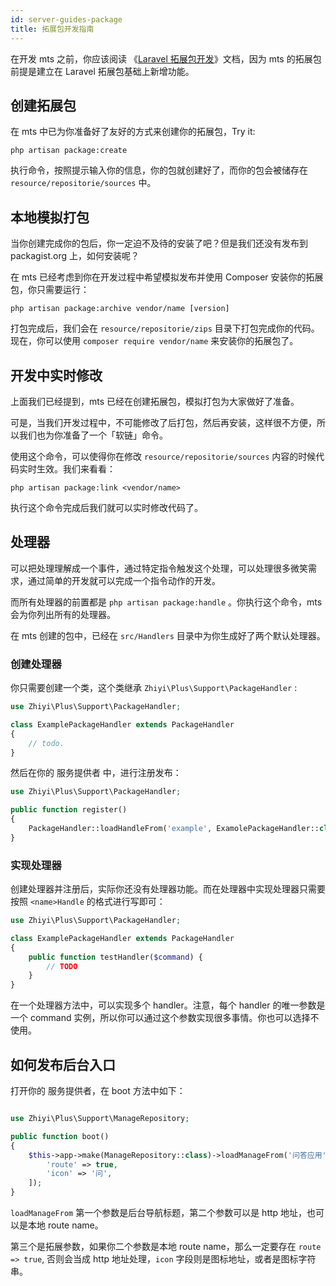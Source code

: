 ```yaml
---
id: server-guides-package
title: 拓展包开发指南
---
```


在开发 mts 之前，你应该阅读 《[Laravel 拓展包开发](https://laravel.com/docs/master/packages)》文档，因为 mts 的拓展包前提是建立在 Laravel 拓展包基础上新增功能。

## 创建拓展包

在 mts 中已为你准备好了友好的方式来创建你的拓展包，Try it:

```shell
php artisan package:create
```

执行命令，按照提示输入你的信息，你的包就创建好了，而你的包会被储存在 `resource/repositorie/sources` 中。

## 本地模拟打包

当你创建完成你的包后，你一定迫不及待的安装了吧？但是我们还没有发布到 packagist.org 上，如何安装呢？

在 mts 已经考虑到你在开发过程中希望模拟发布并使用 Composer 安装你的拓展包，你只需要运行：

```shell
php artisan package:archive vendor/name [version]
```

打包完成后，我们会在 `resource/repositorie/zips` 目录下打包完成你的代码。现在，你可以使用 `composer require vendor/name` 来安装你的拓展包了。

## 开发中实时修改

上面我们已经提到，mts 已经在创建拓展包，模拟打包为大家做好了准备。

可是，当我们开发过程中，不可能修改了后打包，然后再安装，这样很不方便，所以我们也为你准备了一个「软链」命令。

使用这个命令，可以使得你在修改 `resource/repositorie/sources` 内容的时候代码实时生效。我们来看看：

```shell
php artisan package:link <vendor/name>
```

执行这个命令完成后我们就可以实时修改代码了。


## 处理器

可以把处理理解成一个事件，通过特定指令触发这个处理，可以处理很多微笑需求，通过简单的开发就可以完成一个指令动作的开发。

而所有处理器的前置都是 `php artisan package:handle` 。你执行这个命令，mts 会为你列出所有的处理器。

在 mts 创建的包中，已经在 `src/Handlers` 目录中为你生成好了两个默认处理器。

### 创建处理器

你只需要创建一个类，这个类继承 `Zhiyi\Plus\Support\PackageHandler` :

```php
use Zhiyi\Plus\Support\PackageHandler;

class ExamplePackageHandler extends PackageHandler
{
    // todo.
}
```

然后在你的 服务提供者 中，进行注册发布：

```php
use Zhiyi\Plus\Support\PackageHandler;

public function register()
{
    PackageHandler::loadHandleFrom('example', ExamolePackageHandler::class);
}

```

### 实现处理器

创建处理器并注册后，实际你还没有处理器功能。而在处理器中实现处理器只需要 按照 `<name>Handle` 的格式进行写即可：

```php
use Zhiyi\Plus\Support\PackageHandler;

class ExamplePackageHandler extends PackageHandler
{
    public function testHandler($command) {
        // TODO
    }    
}
```

在一个处理器方法中，可以实现多个 handler。注意，每个 handler 的唯一参数是一个 command 实例，所以你可以通过这个参数实现很多事情。你也可以选择不使用。

## 如何发布后台入口

打开你的 服务提供者，在 boot 方法中如下：

```php

use Zhiyi\Plus\Support\ManageRepository;

public function boot()
{
    $this->app->make(ManageRepository::class)->loadManageFrom('问答应用', 'plus-question::admin', [
        'route' => true,
        'icon' => '问',
    ]);
}
```

`loadManageFrom` 第一个参数是后台导航标题，第二个参数可以是 http 地址，也可以是本地 route name。

第三个是拓展参数，如果你二个参数是本地 route name，那么一定要存在 `route => true`, 否则会当成 http 地址处理，`icon` 字段则是图标地址，或者是图标字符串。

